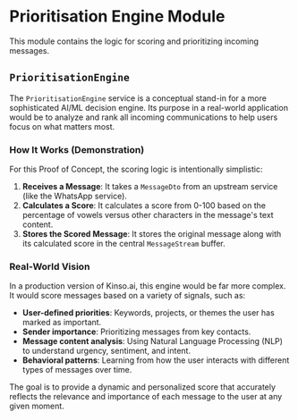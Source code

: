 # Prioritisation Engine Module

This module contains the logic for scoring and prioritizing incoming messages.

## `PrioritisationEngine`

The `PrioritisationEngine` service is a conceptual stand-in for a more sophisticated AI/ML decision engine. Its purpose in a real-world application would be to analyze and rank all incoming communications to help users focus on what matters most.

### How It Works (Demonstration)

For this Proof of Concept, the scoring logic is intentionally simplistic:

1.  **Receives a Message**: It takes a `MessageDto` from an upstream service (like the WhatsApp service).
2.  **Calculates a Score**: It calculates a score from 0-100 based on the percentage of vowels versus other characters in the message's text content.
3.  **Stores the Scored Message**: It stores the original message along with its calculated score in the central `MessageStream` buffer.

### Real-World Vision

In a production version of Kinso.ai, this engine would be far more complex. It would score messages based on a variety of signals, such as:

-   **User-defined priorities**: Keywords, projects, or themes the user has marked as important.
-   **Sender importance**: Prioritizing messages from key contacts.
-   **Message content analysis**: Using Natural Language Processing (NLP) to understand urgency, sentiment, and intent.
-   **Behavioral patterns**: Learning from how the user interacts with different types of messages over time.

The goal is to provide a dynamic and personalized score that accurately reflects the relevance and importance of each message to the user at any given moment.
